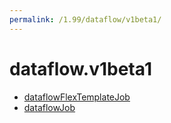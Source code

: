 ```yaml
---
permalink: /1.99/dataflow/v1beta1/
---
```


# dataflow.v1beta1



* [dataflowFlexTemplateJob](dataflowFlexTemplateJob.md)
* [dataflowJob](dataflowJob.md)